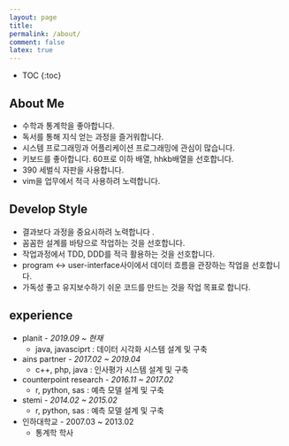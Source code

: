 ```yaml
---
layout: page
title:
permalink: /about/
comment: false
latex: true
---
```

* TOC
{:toc}

## About Me
* 수학과 통계학을 좋아합니다.
* 독서를 통해 지식 얻는 과정을 즐거워합니다.
* 시스템 프로그래밍과 어플리케이션 프로그래밍에 관심이 많습니다.
* 키보드를 좋아합니다. 60프로 이하 배열, hhkb배열을 선호합니다. 
* 390 세벌식 자판을 사용합니다.
* vim을 업무에서 적극 사용하려 노력합니다.

## Develop Style
* 결과보다 과정을 중요시하려 노력합니다 .
* 꼼꼼한 설계를 바탕으로 작업하는 것을 선호합니다.
* 작업과정에서 TDD, DDD를 적극 활용하는 것을 선호합니다.
* program <-> user-interface사이에서 데이터 흐름을 관장하는 작업을 선호합니다.
* 가독성 좋고 유지보수하기 쉬운 코드를 만드는 것을 작업 목표로 합니다.

## experience

- planit - *2019.09 ~ 현재*
    - java, javasciprt : 데이터 시각화 시스템 설계 및 구축
- ains partner - *2017.02 ~ 2019.04*
    - c++, php, java : 인사평가 시스템 설계 및 구축
- counterpoint research - *2016.11 ~ 2017.02*
    - r, python, sas : 예측 모델 설계 및 구축
- stemi - *2014.02 ~ 2015.02*
    - r, python, sas : 예측 모델 설계 및 구축
- 인하대학교 - 2007.03 ~ 2013.02 
    - 통계학 학사
